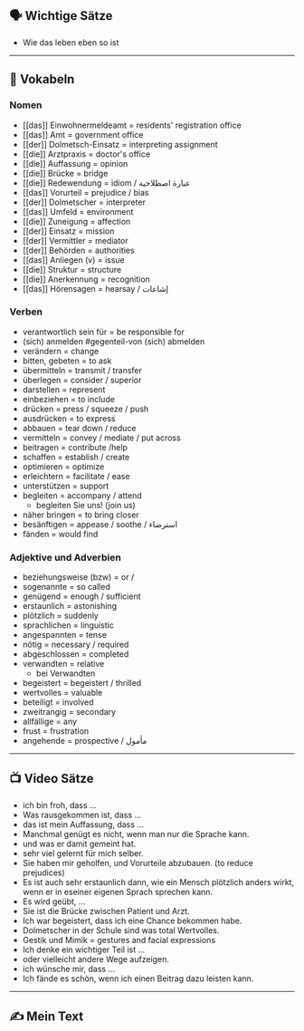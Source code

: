 
## 🗣️ Wichtige Sätze
- Wie das leben eben so ist

---

## 📖 Vokabeln

### **Nomen**
- [[das]] Einwohnermeldeamt = residents' registration office
- [[das]] Amt = government office
- [[der]] Dolmetsch-Einsatz = interpreting assignment
- [[die]] Arztpraxis = doctor's office
- [[die]] Auffassung = opinion
- [[die]] Brücke = bridge
- [[die]] Redewendung = idiom / عبارة اصطلاحية
- [[das]] Vorurteil = prejudice / bias
- [[der]] Dolmetscher = interpreter
- [[das]] Umfeld = environment
- [[die]] Zuneigung = affection
- [[der]] Einsatz = mission
- [[der]] Vermittler = mediator
- [[der]] Behörden = authorities
- [[das]] Anliegen (v) = issue
- [[die]] Struktur = structure
- [[die]] Anerkennung = recognition
- [[das]] Hörensagen = hearsay / إشاعات

### **Verben**
- verantwortlich sein für = be responsible for
- (sich) anmelden #gegenteil-von  (sich) abmelden
- verändern = change
- bitten, gebeten = to ask
- übermitteln = transmit / transfer
- überlegen = consider / superior
- darstellen = represent
- einbeziehen = to include
- drücken = press / squeeze / push
- ausdrücken = to express
- abbauen = tear down / reduce
- vermitteln = convey / mediate / put across
- beitragen = contribute /help
- schaffen = establish / create
- optimieren = optimize
- erleichtern = facilitate / ease
- unterstützen = support
- begleiten  = accompany / attend
	- begleiten Sie uns! (join us)
- näher bringen = to bring closer
- besänftigen = appease / soothe / استرضاء
- fänden = would find

### **Adjektive und Adverbien**
- beziehungsweise (bzw) = or /
- sogenannte = so called
- genügend = enough / sufficient
- erstaunlich = astonishing
- plötzlich = suddenly
- sprachlichen = linguistic
- angespannten = tense
- nötig = necessary / required
- abgeschlossen = completed
- verwandten = relative
	- bei Verwandten 
- begeistert = begeistert / thrilled
- wertvolles = valuable
- beteiligt = involved
- zweitrangig = secondary
- allfällige = any
- frust = frustration
- angehende = prospective / مأمول

---

## 📺 Video Sätze
- ich bin froh, dass ...
- Was rausgekommen ist, dass ...
- das ist mein Auffassung, dass ...
- Manchmal genügt es nicht, wenn man nur die Sprache kann.
- und was er damit gemeint hat.
- sehr viel gelernt für mich selber.
- Sie haben mir geholfen, und Vorurteile abzubauen. (to reduce prejudices)
- Es ist auch sehr erstaunlich dann, wie ein Mensch plötzlich anders wirkt, wenn er in eseiner eigenen Sprach sprechen kann.
- Es wird geübt, ...
- Sie ist die Brücke zwischen Patient und Arzt.
- Ich war begeistert, dass ich eine Chance bekommen habe.
- Dolmetscher in der Schule sind was total Wertvolles.
- Gestik und Mimik = gestures and facial expressions
- Ich denke ein wichtiger Teil ist ...
- oder vielleicht andere Wege aufzeigen.
- ich wünsche mir, dass ...
- Ich fände es schön, wenn ich einen Beitrag dazu leisten kann.


---

## ✍️ Mein Text
